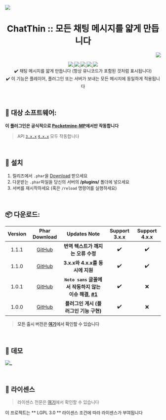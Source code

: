 <a align="center"><img src="https://i.ibb.co/YpK1m9p/Chat-Thin-logo.png"></a>  
<h1 align="center"> ChatThin :: 모든 채팅 메시지를 얇게 만듭니다 </h1>  
<p align="right">  
  <a href="https://github.com/Blugin/ChatThin-PMMP/blob/stable/README.md">  
    <img src="https://img.shields.io/static/v1?label=read%20in&message=English&color=success">
  </a>  
</p>  
<p align="center">  
  <a href="https://poggit.pmmp.io/ci/Blugin/ChatThin-PMMP/ChatThin">  
    <img src="https://poggit.pmmp.io/ci.shield/Blugin/ChatThin-PMMP/ChatThin?style=flat-square">  
  </a>  
  <a href="https://github.com/Blugin/ChatThin-PMMP/releases">  
    <img src="https://img.shields.io/github/release/Blugin/ChatThin-PMMP.svg?style=flat-square">  
  </a>  
  <a href="https://github.com/Blugin/ChatThin-PMMP/releases">  
    <img src="https://img.shields.io/github/downloads/Blugin/ChatThin-PMMP/total.svg?style=flat-square">  
  </a>  
  </a>  
  <a href="https://github.com/Blugin/ChatThin-PMMP/blob/master/LICENSE">  
    <img src="https://img.shields.io/github/license/Blugin/ChatThin-PMMP.svg?style=flat-square">  
  </a>  
  <a href="http://hits.dwyl.com/Blugin/ChatThin-PMMP">  
    <img src="http://hits.dwyl.com/Blugin/ChatThin-PMMP.svg">  
  </a>  
  <br> ✔️ 채팅 메시지를 얇게 만듭니다 (항상 유니코드가 포함된 것처럼 표시됩니다)  
  <br> ✔️ 이 기능은 플레이어, 플러그인 또는 서버가 보내는 모든 메시지에 동일하게 적용됩니다  
</p>  
   
<br> 
  
## :file_folder: 대상 소프트웨어: 
**이 플러그인은 공식적으로 [**Pocketmine-MP**](https://github.com/pmmp/PocketMine-MP/)에서만 작동합니다**
> API [`3.x.x`](https://github.com/pmmp/PocketMine-MP/tree/stable) [`4.x.x`](https://github.com/pmmp/PocketMine-MP/tree/master) 모두 작동합니다
  
<br>  
  
## :wrench: 설치
1) 릴리즈에서 `.phar`을 [Download](#package-%EB%8B%A4%EC%9A%B4%EB%A1%9C%EB%93%9C) 받으세요  
2) 다운받는 `.phar`파일을 당신의 서버의 **/plugins/** 폴더에 넣으세요  
3) 서버를 재시작하세요 (혹은 `/reload` 명령어를 실행하세요)  
  
<br>  
  
## :package: 다운로드:  
  
| Version | Phar Download | Updates Note | Support 3.x.x | Support 4.x.x |  
| :-----: | :-----------: | :----------: | :-----------: | :-----------: |
| 1.1.1 | [GitHub](https://github.com/Blugin/ChatThin-PMMP/releases/download/1.1.1/ChatThin_v1.1.1.phar) | **번역 텍스트가 깨지는 오류 수정** | ✔️ | ✔️ |
| 1.1.0 | [GitHub](https://github.com/Blugin/ChatThin-PMMP/releases/download/1.1.0/ChatThin_v1.1.0.phar) | **3.x.x와 4.x.x를 동시에 지원** | ✔️ | ✔️ |  
| 1.0.1 | [GitHub](https://github.com/Blugin/ChatThin-PMMP/releases/download/1.0.1/ChatThin_v1.0.1.phar) | **`Noto sans` 글꼴에서 작동하지 않는 이슈 해결, [#1](https://github.com/Blugin/ChatThin-PMMP/issues/1)** | ✔️ | ❌ |  
| 1.0.0 | [GitHub](https://github.com/Blugin/ChatThin-PMMP/releases/download/1.0.0/ChatThin_v1.0.0.phar) | **플러그인 게시 (플러그인 기능 구현)** | ✔️ | ❌ |  
  
> **모든 출시 버전은 [여기](https://github.com/Blugin/ChatThin-PMMP/releases)에서 확인할 수 있습니다**  
  
<br>  
  
## :space_invader: 데모  
 [![_](https://i.ibb.co/x7qKRgf/Chat-Thin-demo.gif)](https://cdn.knightlab.com/libs/juxtapose/latest/embed/index.html?uid=6e028776-e173-11ea-bf88-a15b6c7adf9a)  
  
<br>  
  
## :memo: 라이센스 
> 라이센스 전문은 [여기](https://github.com/Blugin/ChatThin-PMMP/blob/stable/LICENSE)에서 확인할 수 있습니다  
  
이 프로젝트는 ** LGPL 3.0 ** 라이센스 조건에 따라 라이센스가 부여됩니다